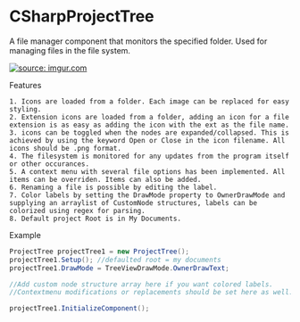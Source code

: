 # CSharpProjectTree
A file manager component that monitors the specified folder. Used for managing files in the file system.

<a href="http://imgur.com/CgTkhXu"><img src="http://i.imgur.com/CgTkhXu.png" title="source: imgur.com" /></a>

Features
```
1. Icons are loaded from a folder. Each image can be replaced for easy styling.
2. Extension icons are loaded from a folder, adding an icon for a file extension is as easy as adding the icon with the ext as the file name.
3. icons can be toggled when the nodes are expanded/collapsed. This is achieved by using the keyword Open or Close in the icon filename. All icons should be .png format.
4. The filesystem is monitored for any updates from the program itself or other occurances.
5. A context menu with several file options has been implemented. All items can be overriden. Items can also be added.
6. Renaming a file is possible by editing the label.
7. Color labels by setting the DrawMode property to OwnerDrawMode and supplying an arraylist of CustomNode structures, labels can be colorized using regex for parsing.
8. Default project Root is in My Documents.
```

Example
```cs
ProjectTree projectTree1 = new ProjectTree();
projectTree1.Setup(); //defaulted root = my documents
projectTree1.DrawMode = TreeViewDrawMode.OwnerDrawText;

//Add custom node structure array here if you want colored labels.
//Contextmenu modifications or replacements should be set here as well.

projectTree1.InitializeComponent();
```
